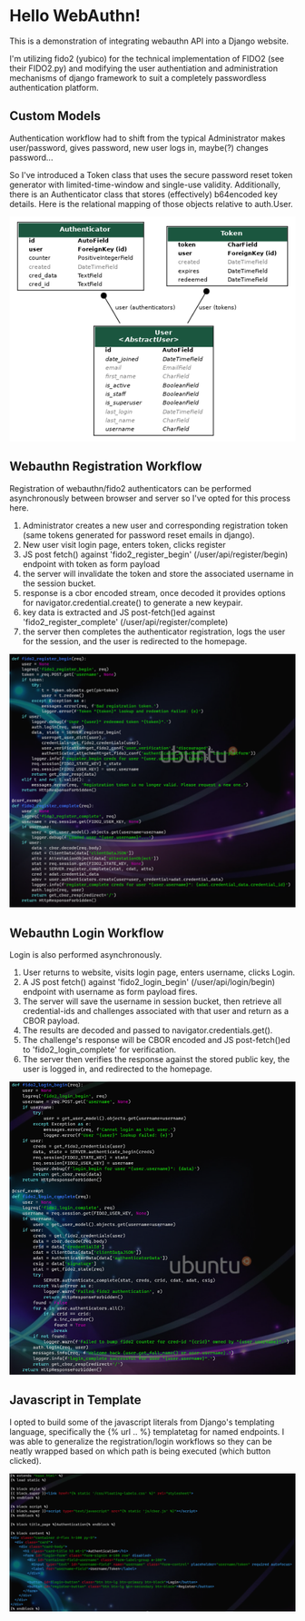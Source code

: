 # Hello WebAuthn!

This is a demonstration of integrating webauthn API into a Django website. 

I'm utilizing fido2 (yubico) for the technical implementation of FIDO2 (see their FIDO2.py) and modifying the user authentiation and administration mechanisms
 of django framework to suit a completely passwordless authentication platform.


## Custom Models

Authentication workflow had to shift from the typical Administrator makes user/password, gives password, new user logs in, maybe(?) changes password...

So I've introduced a Token class that uses the secure password reset token generator with limited-time-window and single-use validity. 
 Additionally, there is an Authenticator class that stores (effectively) b64encoded key details. Here is the relational mapping of those objects relative to
 auth.User.

![Django Model Diagram](./mywebauthn/static/img/models.png?raw=true)


## Webauthn Registration Workflow

Registration of webauthn/fido2 authenticators can be performed asynchronously between browser and server so I've opted for this process here.

1. Administrator creates a new user and corresponding registration token (same tokens generated for password reset emails in django).
2. New user visit login page, enters token, clicks register
3. JS post fetch() against 'fido2_register_begin' (/user/api/register/begin) endpoint with token as form payload
4. the server will invalidate the token and store the associated username in the session bucket.
5. response is a cbor encoded stream, once decoded it provides options for navigator.credential.create() to generate a new keypair.
6. key data is extracted and JS post-fetch()ed against 'fido2_register_complete' (/user/api/register/complete)
7. the server then completes the authenticator registration, logs the user for the session, and the user is redirected to the homepage.

![Django Register View](./mywebauthn/static/img/register_view.png?raw=true)


## Webauthn Login Workflow

Login is also performed asynchronously.

1. User returns to website, visits login page, enters username, clicks Login.
2. A JS post fetch() against 'fido2_login_begin' (/user/api/login/begin) endpoint with username as form payload fires.
3. The server will save the username in session bucket, then retrieve all credential-ids and challenges associated with that user and return as a CBOR payload.
4. The results are decoded and passed to navigator.credentials.get().
5. The challenge's response will be CBOR encoded and JS post-fetch()ed to 'fido2_login_complete' for verification.
6. The server then verifies the response against the stored public key, the user is logged in, and redirected to the homepage.

![Django Login View](./mywebauthn/static/img/login_view.png?raw=true)


## Javascript in Template

I opted to build some of the javascript literals from Django's templating language, specifically the {% url .. %} templatetag for named endpoints. I was able
 to generalize the registration/login workflows so they can be neatly wrapped based on which path is being executed (which button clicked).

![Django Login/Registration Template](./mywebauthn/static/img/login_template.png?raw=true)
